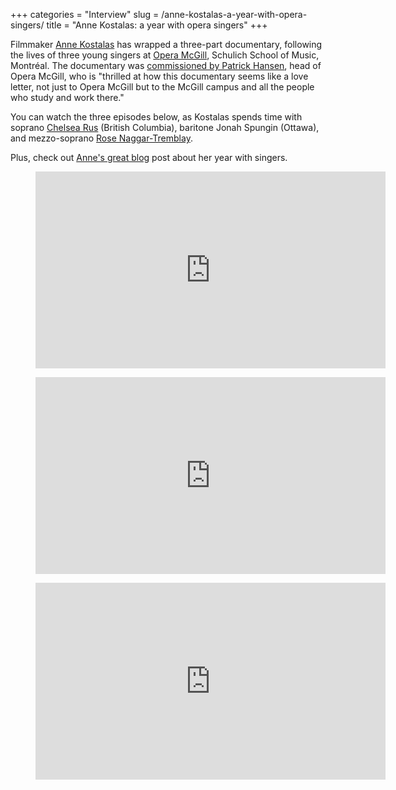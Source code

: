 +++
categories = "Interview"
slug = /anne-kostalas-a-year-with-opera-singers/
title = "Anne Kostalas: a year with opera singers"
+++

Filmmaker [Anne Kostalas](http://annekostalas.blogspot.ca/2016/07/my-year-in-life-of-opera-mcgill.html) has wrapped a three-part documentary, following the lives of three young singers at [Opera McGill](/scene/companies/opera-mcgill/), Schulich School of Music, Montréal. The documentary was [commissioned by Patrick Hansen](http://patricksoperablog.blogspot.ca/2016/07/a-year-in-life.html), head of Opera McGill, who is "thrilled at how this documentary seems like a love letter, not just to Opera McGill but to the McGill campus and all the people who study and work there."

You can watch the three episodes below, as Kostalas spends time with soprano [Chelsea Rus](/scene/people/chelsea-rus/) (British Columbia), baritone Jonah Spungin (Ottawa), and mezzo-soprano [Rose Naggar-Tremblay](/scene/people/rose-naggar-tremblay/). 

Plus, check out [Anne's great blog](http://annekostalas.blogspot.ca/2016/07/my-year-in-life-of-opera-mcgill.html) post about her year with singers.

<figure data-type="video">
<iframe width="560" height="315" src="https://www.youtube.com/embed/qRhKwO0Fntk?list=PL5V3N01p3hjKHF1QJaf-YBbGGlzjf1YUw" frameborder="0" allowfullscreen></iframe>
</figure>

<figure data-type="video">
<iframe width="560" height="315" src="https://www.youtube.com/embed/w8Mp0FoqTdE?list=PL5V3N01p3hjKHF1QJaf-YBbGGlzjf1YUw" frameborder="0" allowfullscreen></iframe>
</figure>

<figure data-type="video">
<iframe width="560" height="315" src="https://www.youtube.com/embed/wsGcaSzYuSM?list=PL5V3N01p3hjKHF1QJaf-YBbGGlzjf1YUw" frameborder="0" allowfullscreen></iframe>
</figure>

